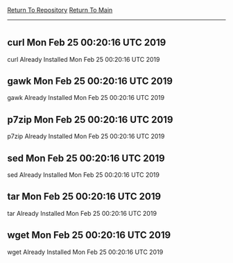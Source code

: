 [Return To Repository](https://github.com/deathbybandaid/piholeparser/)
[Return To Main](https://github.com/deathbybandaid/piholeparser/blob/master/RecentRunLogs/Mainlog.md)
____________________________________
# 
## curl Mon Feb 25 00:20:16 UTC 2019
curl Already Installed Mon Feb 25 00:20:16 UTC 2019
## gawk Mon Feb 25 00:20:16 UTC 2019
gawk Already Installed Mon Feb 25 00:20:16 UTC 2019
## p7zip Mon Feb 25 00:20:16 UTC 2019
p7zip Already Installed Mon Feb 25 00:20:16 UTC 2019
## sed Mon Feb 25 00:20:16 UTC 2019
sed Already Installed Mon Feb 25 00:20:16 UTC 2019
## tar Mon Feb 25 00:20:16 UTC 2019
tar Already Installed Mon Feb 25 00:20:16 UTC 2019
## wget Mon Feb 25 00:20:16 UTC 2019
wget Already Installed Mon Feb 25 00:20:16 UTC 2019
